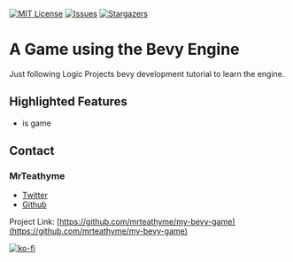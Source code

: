 [![MIT License][license-shield]][license-url]
[![Issues][issues-shield]][issues-url]
[![Stargazers][stars-shield]][stars-url]

# A Game using the Bevy Engine
Just following Logic Projects bevy development tutorial to learn the engine.

## Highlighted Features
- is game

## Contact

### MrTeathyme
- [Twitter](https://twitter.com/mrteathyme) 
- [Github](https://github.com/mrteathyme)

Project Link: [https://github.com/mrteathyme/my-bevy-game](https://github.com/mrteathyme/my-bevy-game)

[![ko-fi](https://ko-fi.com/img/githubbutton_sm.svg)](https://ko-fi.com/U7U244I2A)


<!-- MARKDOWN LINKS & IMAGES -->
<!-- https://www.markdownguide.org/basic-syntax/#reference-style-links -->
[contributors-shield]: https://img.shields.io/github/contributors/mrteathyme/my-bevy-game.svg?style=for-the-badge
[contributors-url]: https://github.com/mrteathyme/my-bevy-game/graphs/contributors
[forks-shield]: https://img.shields.io/github/forks/mrteathyme/my-bevy-game.svg?style=for-the-badge
[forks-url]: https://github.com/mrteathyme/my-bevy-game/network/members
[stars-shield]: https://img.shields.io/github/stars/mrteathyme/my-bevy-game.svg?style=for-the-badge
[stars-url]: https://github.com/mrteathyme/my-bevy-game/stargazers
[issues-shield]: https://img.shields.io/github/issues/mrteathyme/my-bevy-game.svg?style=for-the-badge
[issues-url]: https://github.com/mrteathyme/my-bevy-game/issues
[license-shield]: https://img.shields.io/github/license/mrteathyme/my-bevy-game.svg?style=for-the-badge
[license-url]: https://github.com/mrteathyme/my-bevy-game/blob/master/LICENSE.txt